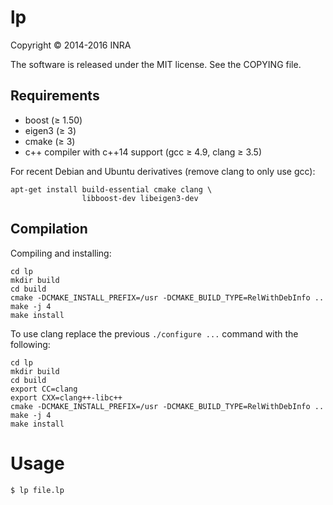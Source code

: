lp
==

Copyright © 2014-2016 INRA

The software is released under the MIT license. See the COPYING file.

## Requirements

* boost (≥ 1.50)
* eigen3 (≥ 3)
* cmake (≥ 3)
* c++ compiler with c++14 support (gcc ≥ 4.9, clang ≥ 3.5)

For recent Debian and Ubuntu derivatives (remove clang to only use
gcc):

    apt-get install build-essential cmake clang \
                    libboost-dev libeigen3-dev

## Compilation

Compiling and installing:

    cd lp
    mkdir build
    cd build
    cmake -DCMAKE_INSTALL_PREFIX=/usr -DCMAKE_BUILD_TYPE=RelWithDebInfo ..
    make -j 4
    make install

To use clang replace the previous `./configure ...` command with the following:

    cd lp
    mkdir build
    cd build
    export CC=clang
    export CXX=clang++-libc++
    cmake -DCMAKE_INSTALL_PREFIX=/usr -DCMAKE_BUILD_TYPE=RelWithDebInfo ..
    make -j 4
    make install

# Usage

    $ lp file.lp
